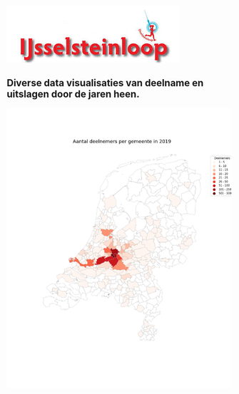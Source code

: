 [![IJsselsteinloop](data/IJsselsteinloop.jpeg)](https://www.ijsselsteinloop.nl)

## Diverse data visualisaties van deelname en uitslagen door de jaren heen.

[![Deelnemers IJsselsteinloop 2019](data/deelnemers_2019.png)](https://www.ijsselsteinloop.nl 'Deelnemers IJsselsteinloop 2019')




